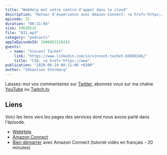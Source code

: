 ```yaml
---
title: "WebHelp met votre centre d'appel dans le cloud"
description: "Retour d'expérience avec Amazon Connect: <a href='https://www.webhelp.com/en-fr/'>WebHelp</a> met en place vos centres d'appel. Pourquoi utiliser des solutions cloud ? Quels sont les retours d'expériences ? Comment Amazon Connect a permis de mettre en place une plate-forme d'appels de crise pour les <a href='https://www.aphp.fr/'>Hopitaux de Paris</a> (AP-HP)"
episode: 31
duration: "00:31:04"
size: 59638515
file: "031.mp3"
category: "podcasts"
appleEpisodeId: 1000663120243
guests:
  - name: "Vincent Tachet"
    link: "https://www.linkedin.com/in/vincent-tachet-8366924b/"
    title: "CIO, <a href='https://www"
publication: "2020-06-19 08:11:00 +0200"
author: "Sébastien Stormacq"
---
```


Laissez-moi vos commentaires sur [Twitter](https://twitter.com/sebsto), abonnez vous sur ma chaîne [YouTube](https://www.youtube.com/sebsto) ou [Twitch.tv](https://www.twitch.tv/sebAWS)

## Liens

Voici les liens vers les pages des services dont nous avons parlé dans l'épisode.

- [WebHelp](https://www.webhelp.com/en-fr/)
- [Amazon Connect](https://aws.amazon.com/connect/)
- [Bien démarrer](https://www.youtube.com/watch?v=QOj5moc8nhM) avec Amazon Connect (tutoriel vidéo en français - 20 minutes)
